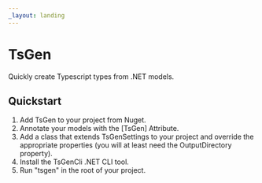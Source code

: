 ```yaml
---
_layout: landing
---
```


# TsGen

Quickly create Typescript types from .NET models.

## Quickstart

1. Add TsGen to your project from Nuget.
2. Annotate your models with the \[TsGen\] Attribute.
3. Add a class that extends TsGenSettings to your project and override the appropriate properties (you will at least need the OutputDirectory property).
4. Install the TsGenCli .NET CLI tool.
5. Run "tsgen" in the root of your project.
